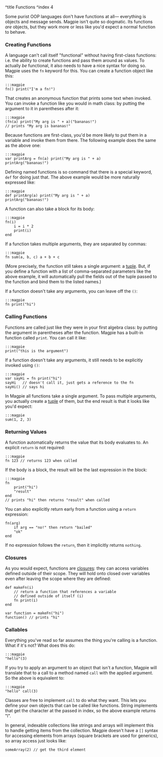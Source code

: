 ^title Functions
^index 4

Some purist OOP languages don't have functions at all&mdash; everything is objects and message sends. Magpie isn't quite so dogmatic. Its functions *are* objects, but they work more or less like you'd expect a normal function to behave.

### Creating Functions

A language can't call itself "functional" without having first-class functions: i.e. the ability to create functions and pass them around as values. To actually *be* functional, it also needs to have a nice syntax for doing so. Magpie uses the `fn` keyword for this. You can create a function object like this:

    :::magpie
    fn() print("I'm a fn!")

That creates an anonymous function that prints some text when invoked. You can invoke a function like you would in math class: by putting the argument to it in parentheses after it:

    :::magpie
    (fn(a) print("My arg is " + a)("bananas!")
    // prints "My arg is bananas!"

Because functions are first-class, you'd be more likely to put them in a variable and invoke them from there. The following example does the same as the above one:

    :::magpie
    var printArg = fn(a) print("My arg is " + a)
    printArg("bananas!")

Defining named functions is so command that there is a special keyword, `def` for doing just that. The above example would be more naturally expressed like:

    :::magpie
    def printArg(a) print("My arg is " + a)
    printArg("bananas!")

A function can also take a block for its body:

    :::magpie
    fn(i)
        i = i * 2
        print(i)
    end

If a function takes multiple arguments, they are separated by commas:

    :::magpie
    fn sum(a, b, c) a + b + c

(More precisely, the function still takes a single argument: a [tuple](compound-values.html). But, if you define a function with a list of comma-separated parameters like the above example, it will automatically pull the fields out of the tuple passed to the function and bind them to the listed names.)

If a function doesn't take any arguments, you can leave off the `()`:

    :::magpie
    fn print("hi")

### Calling Functions

Functions are called just like they were in your first algebra class: by putting the argument in parentheses after the function. Magpie has a built-in function called `print`. You can call it like:

    :::magpie
    print("this is the argument")

If a function doesn't take any arguments, it still needs to be explicitly invoked using `()`:

    :::magpie
    var sayHi = fn print("hi")
    sayHi   // doesn't call it, just gets a reference to the fn
    sayHi() // says hi

In Magpie all functions take a single argument. To pass multiple arguments, you actually create a [tuple](compound-values.html) of them, but the end result is that it looks like you'd expect:

    :::magpie
    sum(1, 2, 3)

### Returning Values

A function automatically returns the value that its body evaluates to. An explicit `return` is not required:

    :::magpie
    fn 123 // returns 123 when called

If the body is a block, the result will be the last expression in the block:

    :::magpie
    fn
        print("hi")
        "result"
    end
    // prints "hi" then returns "result" when called

You can also explicitly return early from a function using a `return` expression:

    fn(arg)
        if arg == "no!" then return "bailed"
        "ok"
    end

If no expression follows the `return`, then it implicitly returns `nothing`.

### Closures

As you would expect, functions are
[closures](http://en.wikipedia.org/wiki/Closure_%28computer_science%29): they
can access variables defined outside of their scope. They will hold onto closed over variables even after leaving the scope where they are defined:

    def makeFn(i)
        // return a function that references a variable
        // defined outside of itself (i)
        fn print(i)
    end
    
    var function = makeFn("hi")
    function() // prints "hi"

### Callables

Everything you've read so far assumes the thing you're calling is a function. What if it's not? What does this do:

    :::magpie
    "hello"(3)

If you try to apply an argument to an object that isn't a function, Magpie will translate that to a call to a method named `call` with the applied argument. So the above is equivalent to:

    :::magpie
    "hello" call(3)

Classes are free to implement `call` to do what they want. This lets you define your own objects that can be called like functions. String implements that get the character at the passed in index, so the above example returns "l".

In general, indexable collections like strings and arrays will implement this to handle getting items from the collection. Magpie doesn't have a `[]` syntax for accessing elements from arrays (square brackets are used for generics), so array access just looks like:

    someArray(2) // get the third element

